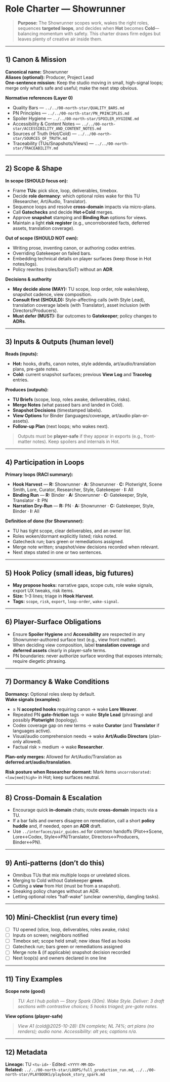 # Role Charter — Showrunner

> **Purpose:** The Showrunner scopes work, wakes the right roles, sequences **targeted loops**, and decides when **Hot** becomes **Cold**—balancing momentum with safety. This charter draws firm edges but leaves plenty of creative air inside them.

---

## 1) Canon & Mission

**Canonical name:** Showrunner  
**Aliases (optional):** Producer, Project Lead  
**One-sentence mission:** Keep the studio moving in small, high-signal loops; merge only what’s safe and useful; make the next step obvious.

**Normative references (Layer 0)**

- Quality Bars — `../../00-north-star/QUALITY_BARS.md`
- PN Principles — `../../00-north-star/PN_PRINCIPLES.md`
- Spoiler Hygiene — `../../00-north-star/SPOILER_HYGIENE.md`
- Accessibility & Content Notes — `../../00-north-star/ACCESSIBILITY_AND_CONTENT_NOTES.md`
- Sources of Truth (Hot/Cold) — `../../00-north-star/SOURCES_OF_TRUTH.md`
- Traceability (TUs/Snapshots/Views) — `../../00-north-star/TRACEABILITY.md`

---

## 2) Scope & Shape

**In scope (SHOULD focus on):**

- Frame **TUs**: pick slice, loop, deliverables, timebox.
- Decide **role dormancy**: which optional roles wake for this TU (Researcher, Art/Audio, Translator).
- Sequence loops and resolve **cross-domain** impacts via micro-plans.
- Call **Gatechecks** and decide **Hot→Cold** merges.
- Approve **snapshot** stamping and **Binding Run** options for views.
- Maintain a light **risk register** (e.g., uncorroborated facts, deferred assets, translation coverage).

**Out of scope (SHOULD NOT own):**

- Writing prose, inventing canon, or authoring codex entries.
- Overriding Gatekeeper on failed bars.
- Embedding technical details on player surfaces (keep those in Hot notes/logs).
- Policy rewrites (roles/bars/SoT) without an **ADR**.

**Decisions & authority**

- **May decide alone (MAY):** TU scope, loop order, role wake/sleep, snapshot cadence, view composition.
- **Consult first (SHOULD):** Style-affecting calls (with Style Lead), translation coverage labels (with Translator), asset inclusion (with Directors/Producers).
- **Must defer (MUST):** Bar outcomes to **Gatekeeper**; policy changes to **ADRs**.

---

## 3) Inputs & Outputs (human level)

**Reads (inputs):**

- **Hot:** hooks, drafts, canon notes, style addenda, art/audio/translation plans, pre-gate notes.
- **Cold:** current snapshot surfaces; previous **View Log** and **Tracelog** entries.

**Produces (outputs):**

- **TU Briefs** (scope, loop, roles awake, deliverables, risks).
- **Merge Notes** (what passed bars and landed in Cold).
- **Snapshot Decisions** (timestamped labels).
- **View Options** for Binder (languages/coverage, art/audio plan-or-assets).
- **Follow-up Plan** (next loops; who wakes next).

> Outputs must be **player-safe** if they appear in exports (e.g., front-matter notes). Keep spoilers and internals in Hot.

---

## 4) Participation in Loops

**Primary loops (RACI summary):**

- **Hook Harvest** — **R:** Showrunner · **A:** Showrunner · **C:** Plotwright, Scene Smith, Lore, Curator, Researcher, Style, Gatekeeper · **I:** All
- **Binding Run** — **R:** Binder · **A:** Showrunner · **C:** Gatekeeper, Style, Translator · **I:** PN
- **Narration Dry-Run** — **R:** PN · **A:** Showrunner · **C:** Gatekeeper, Style, Binder · **I:** All

**Definition of done (for Showrunner):**

- TU has tight scope, clear deliverables, and an owner list.
- Roles woken/dormant explicitly listed; risks noted.
- Gatecheck run; bars green or remediations assigned.
- Merge note written; snapshot/view decisions recorded when relevant.
- Next steps stated in one or two sentences.

---

## 5) Hook Policy (small ideas, big futures)

- **May propose hooks:** narrative gaps, scope cuts, role wake signals, export UX tweaks, risk items.
- **Size:** 1–3 lines; triage in **Hook Harvest**.
- **Tags:** `scope`, `risk`, `export`, `loop-order`, `wake-signal`.

---

## 6) Player-Surface Obligations

- Ensure **Spoiler Hygiene** and **Accessibility** are respected in any Showrunner-authored surface text (e.g., view front matter).
- When deciding view composition, label **translation coverage** and **deferred assets** clearly in player-safe terms.
- PN boundaries: never authorize surface wording that exposes internals; require diegetic phrasing.

---

## 7) Dormancy & Wake Conditions

**Dormancy:** Optional roles sleep by default.  
**Wake signals (examples):**

- ≥ N **accepted hooks** requiring canon → wake **Lore Weaver**.
- Repeated PN **gate-friction** tags → wake **Style Lead** (phrasing) and possibly **Plotwright** (topology).
- Codex coverage gap on new terms → wake **Curator** (and **Translator** if languages active).
- Visual/audio comprehension needs → wake **Art/Audio Directors** (plan-only allowed).
- Factual risk > medium → wake **Researcher**.

**Plan-only merges:** Allowed for Art/Audio/Translation as **deferred:art/audio/translation**.

**Risk posture when Researcher dormant:** Mark items `uncorroborated:<low|med|high>` in Hot; keep surfaces neutral.

---

## 8) Cross-Domain & Escalation

- Encourage quick **in-domain** chats; route **cross-domain** impacts via a TU.
- If a bar fails and owners disagree on remediation, call a short **policy huddle** and, if needed, open an **ADR** draft.
- Use `../interfaces/pair_guides.md` for common handoffs (Plot↔Scene, Lore↔Codex, Style↔PN/Translator, Directors↔Producers, Binder↔PN).

---

## 9) Anti-patterns (don’t do this)

- Omnibus TUs that mix multiple loops or unrelated slices.
- Merging to Cold without Gatekeeper **green**.
- Cutting a **view** from Hot (must be from a snapshot).
- Sneaking policy changes without an ADR.
- Letting optional roles “half-wake” (unclear ownership, dangling tasks).

---

## 10) Mini-Checklist (run every time)

- [ ] TU opened (slice, loop, deliverables, roles awake, risks)
- [ ] Inputs on screen; neighbors notified
- [ ] Timebox set; scope held small; new ideas filed as hooks
- [ ] Gatecheck run; bars green or remediations assigned
- [ ] Merge note & (if applicable) snapshot decision recorded
- [ ] Next loop(s) and owners declared in one line

---

## 11) Tiny Examples

**Scope note (good)**

> _TU: Act I hub polish — Story Spark (30m). Wake Style. Deliver: 3 draft sections with contrastive choices; 5 hooks triaged; pre-gate notes._

**View options (player-safe)**

> _View A1 (cold@2025-10-28): EN complete; NL 74%; art plans (no renders); audio none. Accessibility: alt yes; captions n/a._

---

## 12) Metadata

**Lineage:** TU `<tu-id>` · Edited: `<YYYY-MM-DD>`  
**Related:** `../../00-north-star/LOOPS/full_production_run.md`, `../../00-north-star/PLAYBOOKS/playbook_story_spark.md`
